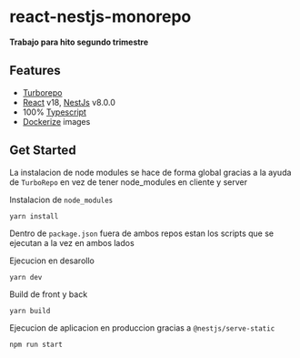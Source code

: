 # react-nestjs-monorepo

**Trabajo para hito segundo trimestre**

## Features

- [Turborepo](https://turborepo.org/)
- [React](https://reactjs.org/) v18, [NestJs](https://nestjs.com/) v8.0.0
- 100% [Typescript](https://www.typescriptlang.org/)
- [Dockerize](https://docs.docker.com/) images

## Get Started

La instalacion de node modules se hace de forma global gracias a la ayuda de `TurboRepo` en vez de tener node_modules en cliente y server 

Instalacion de `node_modules`

```
yarn install
```

Dentro de `package.json` fuera de ambos repos estan los scripts que se ejecutan a la vez en ambos lados

Ejecucion en desarollo 

```
yarn dev
```

Build de front y back

```
yarn build
```

Ejecucion de aplicacion en produccion gracias a `@nestjs/serve-static`

```
npm run start
```
